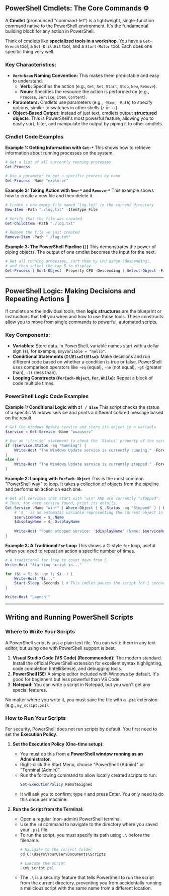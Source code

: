 ## PowerShell Cmdlets: The Core Commands ⚙️

A **Cmdlet** (pronounced "command-let") is a lightweight, single-function command native to the PowerShell environment. It's the fundamental building block for any action in PowerShell.

Think of cmdlets like **specialized tools in a workshop**. You have a `Get-Wrench` tool, a `Set-DrillBit` tool, and a `Start-Motor` tool. Each does one specific thing very well.

### Key Characteristics:
* **`Verb-Noun` Naming Convention:** This makes them predictable and easy to understand.
    * **Verb:** Specifies the action (e.g., `Get`, `Set`, `Start`, `Stop`, `New`, `Remove`).
    * **Noun:** Specifies the resource the action is performed on (e.g., `Process`, `Service`, `Item`, `Content`).
* **Parameters:** Cmdlets use parameters (e.g., `-Name`, `-Path`) to specify options, similar to switches in other shells (`/` or `--`).
* **Object-Based Output:** Instead of just text, cmdlets output **structured objects**. This is PowerShell's most powerful feature, allowing you to easily sort, filter, and manipulate the output by piping it to other cmdlets.

### Cmdlet Code Examples

**Example 1: Getting Information with `Get-*`**
This shows how to retrieve information about running processes on the system.
```powershell
# Get a list of all currently running processes
Get-Process

# Use a parameter to get a specific process by name
Get-Process -Name "explorer"
```

**Example 2: Taking Action with `New-*` and `Remove-*`**
This example shows how to create a new file and then delete it.
```powershell
# Create a new empty file named "log.txt" in the current directory
New-Item -Path "./log.txt" -ItemType File

# Verify that the file was created
Get-ChildItem -Path "./log.txt"

# Remove the file we just created
Remove-Item -Path "./log.txt"
```

**Example 3: The PowerShell Pipeline (`|`)**
This demonstrates the power of piping objects. The output of one cmdlet becomes the input for the next.
```powershell
# Get all running processes, sort them by CPU usage (descending),
# and then select the top 5 to display.
Get-Process | Sort-Object -Property CPU -Descending | Select-Object -First 5
```
---

## PowerShell Logic: Making Decisions and Repeating Actions 🧠

If cmdlets are the individual tools, then **logic structures** are the blueprint or instructions that tell you when and how to use those tools. These constructs allow you to move from single commands to powerful, automated scripts.

### Key Components:
* **Variables:** Store data. In PowerShell, variable names start with a dollar sign (`$`), for example, `$myVariable = "hello"`.
* **Conditional Statements (`If`/`ElseIf`/`Else`):** Make decisions and run different code based on whether a condition is true or false. PowerShell uses comparison operators like `-eq` (equal), `-ne` (not equal), `-gt` (greater than), `-lt` (less than).
* **Looping Constructs (`ForEach-Object`, `For`, `While`):** Repeat a block of code multiple times.

### PowerShell Logic Code Examples

**Example 1: Conditional Logic with `If / Else`**
This script checks the status of a specific Windows service and prints a different colored message based on the result.
```powershell
# Get the Windows Update service and store its object in a variable
$service = Get-Service -Name "wuauserv"

# Use an 'if/else' statement to check the 'Status' property of the service object
if ($service.Status -eq "Running") {
    Write-Host "The Windows Update service is currently running." -ForegroundColor Green
}
else {
    Write-Host "The Windows Update service is currently stopped." -ForegroundColor Yellow
}
```

**Example 2: Looping with `ForEach-Object`**
This is the most common "PowerShell way" to loop. It takes a collection of objects from the pipeline and performs an action on each one.
```powershell
# Get all services that start with "win" AND are currently "Stopped".
# Then, for each service found, print its details.
Get-Service -Name "win*" | Where-Object { $_.Status -eq "Stopped" } | ForEach-Object {
    # '$_' is an automatic variable representing the current object in the pipeline
    $serviceName = $_.Name
    $displayName = $_.DisplayName
    
    Write-Host "Found stopped service: '$displayName' (Name: $serviceName)"
}
```

**Example 3: A Traditional `For` Loop**
This shows a C-style `for` loop, useful when you need to repeat an action a specific number of times.
```powershell
# A traditional for loop to count down from 5
Write-Host "Starting script in..."

for ($i = 5; $i -ge 1; $i--) {
    Write-Host "$i..."
    Start-Sleep -Seconds 1 # This cmdlet pauses the script for 1 second
}

Write-Host "Launch!"
```
---
## Writing and Running PowerShell Scripts

### Where to Write Your Scripts

A PowerShell script is just a plain text file. You can write them in any text editor, but using one with PowerShell support is best.

1.  **Visual Studio Code (VS Code) (Recommended):** The modern standard. Install the official PowerShell extension for excellent syntax highlighting, code completion (IntelliSense), and debugging tools.
2.  **PowerShell ISE:** A simple editor included with Windows by default. It's good for beginners but less powerful than VS Code.
3.  **Notepad:** You can write a script in Notepad, but you won't get any special features.

No matter where you write it, you must save the file with a **`.ps1`** extension (e.g., `my_script.ps1`).

### How to Run Your Scripts

For security, PowerShell does not run scripts by default. You first need to set the **Execution Policy**.

1.  **Set the Execution Policy (One-time setup):**
    * You must do this from a **PowerShell window running as an Administrator**.
    * Right-click the Start Menu, choose "PowerShell (Admin)" or "Terminal (Admin)".
    * Run the following command to allow locally created scripts to run:
        ```powershell
        Set-ExecutionPolicy RemoteSigned
        ```
    * It will ask you to confirm; type `Y` and press Enter. You only need to do this once per machine.

2.  **Run the Script from the Terminal:**
    * Open a regular (non-admin) PowerShell terminal.
    * Use the `cd` command to navigate to the directory where you saved your `.ps1` file.
    * To run the script, you must specify its path using **`.\`** before the filename.
        ```powershell
        # Navigate to the correct folder
        cd C:\Users\YourUser\Documents\Scripts

        # Execute the script
        .\my_script.ps1
        ```
    * The `.\` is a security feature that tells PowerShell to run the script from the current directory, preventing you from accidentally running a malicious script with the same name from a different location.